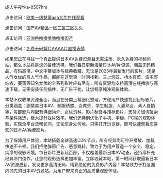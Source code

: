 成人午夜性a-0507hm


点击访问：<a href="https://gda-c7m.pages.dev/">欧美一级特黄aaa大片在线观看</a>

点击访问：<a href="https://bsdf-5f5.pages.dev/">国产AⅤ精品一区二区三区久久</a>

点击访问：<a href="https://tfda.pages.dev/">亚洲色噜噜噜噜噜噜国产</a>

点击访问：<a href="https://gsd-agv.pages.dev/">免费无码婬片AAAA片直播表情</a>



如果您正在寻找一个真正提供日本AV免费资源且无需注册、永久免费的视频网站，那么本站将是您的最佳选择。我们每日更新海量日本AV片资源，涵盖无码精品、有码高清、中文字幕版本与经典收藏，无论是2025年最新发行的影片，还是人气女优的高人气作品，都能在这里第一时间找到。三上悠亚、桥本有菜、波多野结衣、葵司等知名女优的全系列影片应有尽有，所有资源均支持高清在线播放与高速下载，无需安装任何插件，无广告干扰，让您畅享纯净观影体验。

本站不仅收录资源全面，而且在分类上精细化整理，方便用户快速找到目标影片。分类涵盖：剧情类日本AV、制服诱惑、女教师、学生制服、人妻熟女、素人自拍等，每部影片均配有详细简介、女优资料、影片标签与推荐影片，支持关键词搜索与条件筛选，极大提升找片效率。我们还特别优化了手机、平板、PC端的观影体验，实现全平台流畅访问，无论您身处何地，只需打开浏览器，即可快速观看您喜欢的日本AV免费影片。

为了保障用户体验，本站搭载全球高速CDN节点，所有视频均可秒开播放、加载快速不卡顿。我们拒绝弹窗广告、恶意跳转，致力于为用户营造一个安全、稳定、纯净的观影环境。每日新片更新超百部，不仅覆盖最新日本AV动态，还持续补充经典冷门佳作，让您的观影选择更加丰富。立即收藏本站，第一时间获取最新日本AV资源更新，发现更多高清无码、精彩绝伦的免费影片内容！本站致力于打造国内领先的日本AV资源站，为用户带来真正的高质量观影体验。



<span style="display:none;">[Canonical link](https://github.com/cc74549/53035 ）</span>
